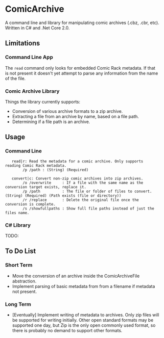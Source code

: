 # ComicArchive

A command line and library for manipulating comic archives (.cbz, .cbr, etc). Written in C# and .Net Core 2.0.

## Limitations

### Command Line App

The `read` command only looks for embedded Comic Rack metadata. If that is not present it doesn't yet attempt to parse any information from the name of the file.

### Comic Archive Library

Things the library currently supports:

- Conversion of various archive formats to a zip archive.
- Extracting a file from an archive by name, based on a file path.
- Determining if a file path is an archive.

## Usage

### Command Line

```
   read|r: Read the metadata for a comic archive. Only supports reading Comic Rack metadata.
        /p /path : (String) (Required)

   convert|c: Convert non-zip comic archives into zip archives.
        /o /overwrite     : If a file with the same name as the conversion target exists, replace it.
        /p /path          : The file or folder of files to convert. (String) (Required) (Path exists (file or directory))
        /r /replace       : Delete the original file once the conversion is complete.
        /s /showfullpaths : Show full file paths instead of just the files name.
```

### C# Library

TODO:

## To Do List

### Short Term

- Move the conversion of an archive inside the ComicArchiveFile abstraction.
- Implement parsing of basic metadata from from a filename if metadata not present.

### Long Term

- [Eventually] Implement writing of metadata to archives. Only zip files will be supported for writing initially. Other open standard formats may be supported one day, but Zip is the only open commonly used format, so there is probably no demand to support other formats.

